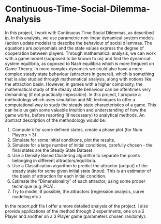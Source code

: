 # Continuous-Time-Social-Dilemma-Analysis

In this project, I work with Continuous Time Social Dilemmas, as described [in](https://github.com/thanasiskehagias/MyPapers/blob/main/books/2022Kehagias.pdf). In this analysis, we use parametric non linear dynamical system models (action update models) to describe the behaviour of social dilemmas. The equations are polynomials and the state values express the degree of cooperation between players.
Through mathematical analysis, we can work with a game model (supposed to be known to us) and find the dynamical system equilibria, as opposed to Nash equilibria which is more frequent on Game Theory. In more complex dynamics we could also have a more complex steady state behaviour (attractors in general), which is something that is also studied through mathematical analysis, along with notions like the attraction basin.
However, in games with a higher complexity, the mathematical study of the steady state behaviour can be oftentimes very demanding (if not practically impossible). In this project, I propose a methodology which uses simulation and ML techniques to offer a computational way to study the steady state characteristics of a game. This can help us gain some valuable intuition and understanding of how the game works, before resorting (if necessary) to analytical methods. An abstract description of the methodology would be:

1. Compute ẋ for some defined states, create a phase plot (for Num. Players ≤ 3)
2. Simulate for some initial conditions, plot the results.
3. Simulate for a large number of initial conditions, carefully chosen - the final states are the Steady State Dataset
4. Use a Density Based Clustering algorithm to separate the points belonging in different attractors/equilibria.
5. Use a Classification algorithm to predict the attractor (output) of the steady state for some given initial state (input). This is an estimator of the basin of attraction for each initial condition.
6. Estimate the ”Dimensionality” of each attractor, using some proper technique (e.g. PCA).
7. Try to model, if possible, the attractors (regression analysis, curve modeling etc.)

In the report.pdf file I offer a more detailed analysis of the project. I also provide applications of the method through 2 experiments, one on a 2 Player and another on a 3 Player game (parameters chosen randomly).  
